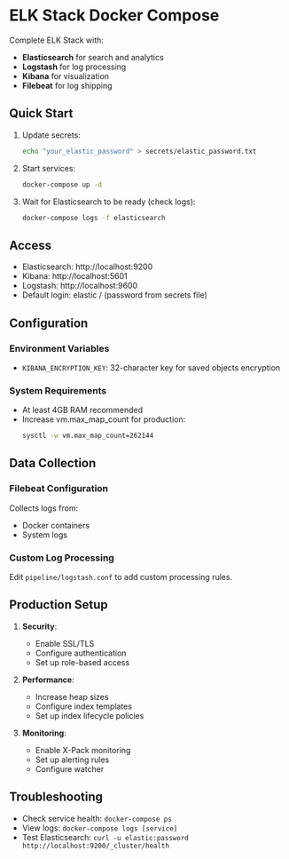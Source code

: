 # ELK Stack Docker Compose

Complete ELK Stack with:
- **Elasticsearch** for search and analytics
- **Logstash** for log processing
- **Kibana** for visualization
- **Filebeat** for log shipping

## Quick Start

1. Update secrets:
   ```bash
   echo "your_elastic_password" > secrets/elastic_password.txt
   ```

2. Start services:
   ```bash
   docker-compose up -d
   ```

3. Wait for Elasticsearch to be ready (check logs):
   ```bash
   docker-compose logs -f elasticsearch
   ```

## Access
- Elasticsearch: http://localhost:9200
- Kibana: http://localhost:5601
- Logstash: http://localhost:9600
- Default login: elastic / (password from secrets file)

## Configuration

### Environment Variables
- `KIBANA_ENCRYPTION_KEY`: 32-character key for saved objects encryption

### System Requirements
- At least 4GB RAM recommended
- Increase vm.max_map_count for production:
  ```bash
  sysctl -w vm.max_map_count=262144
  ```

## Data Collection

### Filebeat Configuration
Collects logs from:
- Docker containers
- System logs

### Custom Log Processing
Edit `pipeline/logstash.conf` to add custom processing rules.

## Production Setup

1. **Security**:
   - Enable SSL/TLS
   - Configure authentication
   - Set up role-based access

2. **Performance**:
   - Increase heap sizes
   - Configure index templates
   - Set up index lifecycle policies

3. **Monitoring**:
   - Enable X-Pack monitoring
   - Set up alerting rules
   - Configure watcher

## Troubleshooting

- Check service health: `docker-compose ps`
- View logs: `docker-compose logs [service]`
- Test Elasticsearch: `curl -u elastic:password http://localhost:9200/_cluster/health`
